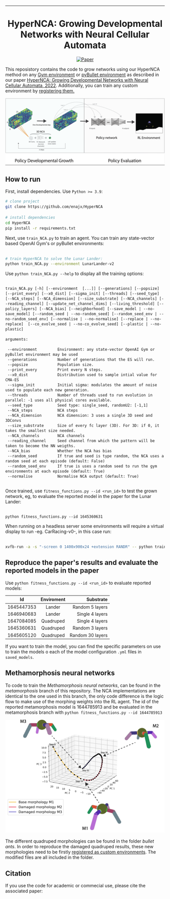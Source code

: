  
---

<div align="center">    
 
# HyperNCA: Growing Developmental Networks with Neural Cellular Automata

[![Paper](https://img.shields.io/badge/paper-arxiv.?????-B31B1B.svg)](https://arxiv.org/abs/??????)

</div>
 
This reposistory contains the code to grow networks using our HyperNCA method on any [Gym environment](https://github.com/openai/gym/wiki/Table-of-environments) or [pyBullet environment](https://github.com/bulletphysics/bullet3) as described in our paper [HyperNCA: Growing Developmental Networks  with Neural Cellular Automata, 2022](https://arxiv.org/abs/??????).
Additionally, you can train any custom environment by [registering them.](https://github.com/openai/gym/wiki/Environments)
<!-- 
<p align="center">
  <img src="images/carsmallest.gif" />
</p> -->
![](images/main.png)


## How to run   
<!-- <img src="http://www.sciweavers.org/tex2img.php?eq=%20%5Csqrt%7Bab%7D%20&bc=White&fc=Black&im=tif&fs=12&ff=arev&edit=0" align="center" border="0" alt=" \sqrt{ab} " width="" height="" /> -->
First, install dependencies. Use `Python >= 3.9`:
```bash
# clone project   
git clone https://github.com/enajx/HyperNCA   

# install dependencies   
cd HyperNCA 
pip install -r requirements.txt
 ```   
 Next, use `train_NCA.py` to train an agent. You can train any state-vector based OpenAI Gym's or pyBullet environments:
 ```bash

# train HyperNCA to solve the Lunar Lander:
python train_NCA.py --environment LunarLander-v2

```

 Use `python train_NCA.py --help` to display all the training options:


 ```

 train_NCA.py [-h] [--environment  [...]] [--generations] [--popsize] [--print_every] [--x0_dist] [--sigma_init] [--threads] [--seed_type] [--NCA_steps] [--NCA_dimension] [--size_substrate] [--NCA_channels] [--reading_channel] [--update_net_channel_dims] [--living_threshold] [--policy_layers] [--NCA_bias] [--neighborhood] [--save_model | --no-save_model] [--random_seed | --no-random_seed] [--random_seed_env | --no-random_seed_env] [--normalise | --no-normalise] [--replace | --no-replace]  [--co_evolve_seed | --no-co_evolve_seed] [--plastic | --no-plastic]

arguments:
  
  --environment         Environment: any state-vector OpenAI Gym or pyBullet environment may be used
  --generations         Number of generations that the ES will run.
  --popsize             Population size.
  --print_every         Print every N steps.
  --x0_dist             Distribution used to sample intial value for CMA-ES
  --sigma_init          Initial sigma: modulates the amount of noise used to populate each new generation. 
  --threads             Number of threads used to run evolution in parallel: -1 uses all physical cores available.
  --seed_type           Seed type: single_seed, randomU2: [-1,1]
  --NCA_steps           NCA steps
  --NCA_dimension       NCA dimension: 3 uses a single 3D seed and 3DConvs
  --size_substrate      Size of every fc layer (3D). For 3D: if 0, it takes the smallest size needed.
  --NCA_channels        NCA channels
  --reading_channel     Seed channel from which the pattern will be taken to become the NN weigths.
  --NCA_bias            Whether the NCA has bias
  --random_seed         If true and seed is type random, the NCA uses a random seed at each episode (default: False)
  --random_seed_env     If true is uses a random seed to run the gym environments at each episode (default: True)
  --normalise           Normalise NCA output (default: True)


```

Once trained, use `fitness_functions.py --id <run_id>` to test the grown network, eg, to evaluate the reported model in the paper for the Lunar Lander:
 ```

python fitness_functions.py --id 1645360631

```

When running on a headless server some environments will require a virtual display to run -eg. CarRacing-v0-, in this case run:
 ```bash

xvfb-run -a -s "-screen 0 1400x900x24 +extension RANDR" -- python train_NCA.py --environment LunarLander-v2

```


## Reproduce the paper's results and evaluate the reported models in the paper

Use `python fitness_functions.py --id <run_id>` to evaluate reported models:



| Id            | Enviroment    | Substrate |
| ------------- |:-------------:| ------:|
| 1645447353    | Lander        | Random 5 layers |
| 1646940683    | Lander        | Single 4 layers |
| 1647084085    | Quadruped     | Single 4 layers |
| 1645360631    | Quadruped     | Random 3 layers |
| 1645605120    | Quadruped     | Random 30 layers |


If you want to train the model, you can find the specific parameters on use to train the models o each of the model configuration `.yml` files in `saved_models`. 


## Methamorphosis neural networks

To code to train the *Methamorphosis neural networks*, can be found in the *metamorphosis* branch of this repository. The NCA implementations are identical to the one used in this branch, the only code difference is the logic flow to make use of the morphing weights into the RL agent. The id of the reported metamorphosis model is 1644785913 and be evaluated in the metamorphosis branch with `python fitness_functions.py --id 1644785913`

![](images/metamorphosis.png)

The different quadruped morphologies can be found in the folder *bullet ants*. In order to 
reproduce the damaged quadruped results, these new morphologies need to be firstly [registered as custom environments](https://github.com/openai/gym/wiki/Environments). The modified files are all included in the folder.


## Citation   

If you use the code for academic or commecial use, please cite the associated paper:

```bibtex


```   